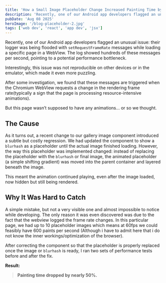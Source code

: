 ```yaml
---
title: 'How a Small Image Placeholder Change Increased Painting Time by Nearly 50%'
description: 'Recently, one of our Android app developers flagged an unusual issue...'
pubDate: 'Aug 08 2025'
heroImage: '/blog-placeholder-2.jpg'
tags: ['web dev', 'react', 'app dev', 'jsx']
---
```


Recently, one of our Android app developers flagged an unusual issue: their logger was being flooded with `setRequestFrameRate` messages while loading a specific page in a WebView. The log showed hundreds of these messages per second, pointing to a potential performance bottleneck.

Interestingly, this issue was not reproducible on other devices or in the emulator, which made it even more puzzling.

After some investigation, we found that these messages are triggered when the Chromium WebView requests a change in the rendering frame rate(typically a sign that the page is processing resource-intensive animations).

But this page wasn’t supposed to have any animations... or so we thought.

## The Cause

As it turns out, a recent change to our gallery image component introduced a subtle but costly regression. We had updated the component to show a `blurhash` as a placeholder until the actual image finished loading. However, the way this placeholder was implemented changed: instead of replacing the placeholder with the `blurhash` or final image, the animated placeholder (a simple shifting gradient) was moved into the parent container and layered beneath the image.

This meant the animation continued playing, even after the image loaded, now hidden but still being rendered.

## Why It Was Hard to Catch

A simple mistake, but not a very visible one and almost impossible to notice while developing. The only reason it was even discovered was due to the fact that the webview logged the frame rate changes. In this particular page, we had up to 10 placeholder images which means at 60fps we could feasibly have 600 paints per second (Although i have to admit here that i do not know the inner workings/optimization of the browser).

After correcting the component so that the placeholder is properly replaced once the image or `blurhash` is ready, I ran two sets of performance tests before and after the fix.

**Result:**

> **Painting time dropped by nearly 50%.**
